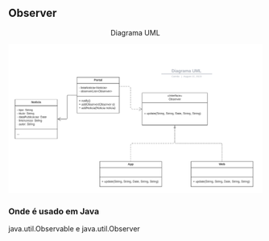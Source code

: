 <h2> Observer </h2>
<p align="center"> Diagrama UML </p>

![Diagrama UML](/engenhariaIII/observer/diagramaUml.png)

<h3>Onde é usado em Java</h3>
<p>java.util.Observable e java.util.Observer</p>
